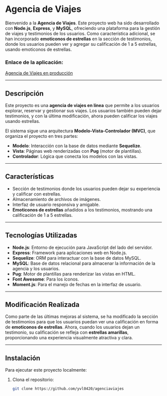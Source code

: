 # Agencia de Viajes

Bienvenido a la **Agencia de Viajes**. Este proyecto web ha sido desarrollado con **Node.js**, **Express**, y **MySQL**, ofreciendo una plataforma para la gestión de viajes y testimonios de los usuarios. Como característica adicional, se han incorporado **emoticonos de estrellas** en la sección de testimonios, donde los usuarios pueden ver y agregar su calificación de 1 a 5 estrellas, usando emoticonos de estrellas.

### Enlace de la aplicación:
[Agencia de Viajes en producción](https://agenciaviajes-mcds.onrender.com)

---

## Descripción

Este proyecto es una **agencia de viajes en línea** que permite a los usuarios explorar, reservar y gestionar sus viajes. Los usuarios también pueden dejar testimonios, y con la última modificación, ahora pueden calificar los viajes usando estrellas.

El sistema sigue una arquitectura **Modelo-Vista-Controlador (MVC)**, que organiza el proyecto en tres partes:

- **Modelo**: Interacción con la base de datos mediante **Sequelize**.
- **Vista**: Páginas web renderizadas con **Pug** (motor de plantillas).
- **Controlador**: Lógica que conecta los modelos con las vistas.

---

## Características

- Sección de testimonios donde los usuarios pueden dejar su experiencia y calificar con estrellas.
- Almacenamiento de archivos de imágenes.
- Interfaz de usuario responsiva y amigable.
- **Emoticonos de estrellas** añadidos a los testimonios, mostrando una calificación de 1 a 5 estrellas.

---

## Tecnologías Utilizadas

- **Node.js**: Entorno de ejecución para JavaScript del lado del servidor.
- **Express**: Framework para aplicaciones web en Node.js.
- **Sequelize**: ORM para interactuar con la base de datos MySQL.
- **MySQL**: Base de datos relacional para almacenar la información de la agencia y los usuarios.
- **Pug**: Motor de plantillas para renderizar las vistas en HTML.
- **Font Awesome**: Para los íconos.
- **Moment.js**: Para el manejo de fechas en la interfaz de usuario.

---

## Modificación Realizada

Como parte de las últimas mejoras al sistema, se ha modificado la sección de testimonios para que los usuarios puedan ver una calificación en forma de **emoticonos de estrellas**. Ahora, cuando los usuarios dejan un testimonio, su calificación se refleja con **estrellas amarillas**, proporcionando una experiencia visualmente atractiva y clara.

---

## Instalación

Para ejecutar este proyecto localmente:

1. Clona el repositorio:
   ```bash
   git clone https://github.com/yvl0420/agenciaviajes
